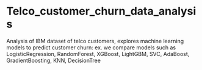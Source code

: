 # Telco_customer_churn_data_analysis
Analysis of IBM dataset of telco customers, explores machine learning models to predict customer churn:
ex. we compare models such as LogisticRegression, RandomForest, XGBoost, LightGBM, SVC, AdaBoost, GradientBoosting, KNN, DecisionTree
